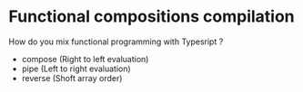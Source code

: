 # Functional compositions compilation

How do you mix functional programming with Typesript ?

 - compose (Right to left evaluation)
- pipe (Left to right evaluation)
- reverse (Shoft array order)

